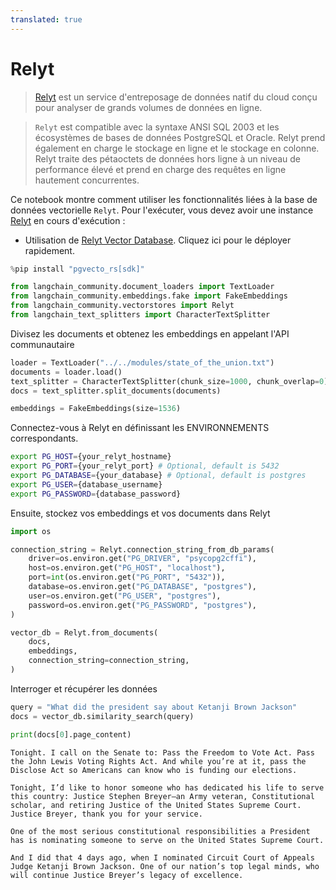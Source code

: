 ```yaml
---
translated: true
---
```


# Relyt

>[Relyt](https://docs.relyt.cn/docs/vector-engine/use/) est un service d'entreposage de données natif du cloud conçu pour analyser de grands volumes de données en ligne.

>`Relyt` est compatible avec la syntaxe ANSI SQL 2003 et les écosystèmes de bases de données PostgreSQL et Oracle. Relyt prend également en charge le stockage en ligne et le stockage en colonne. Relyt traite des pétaoctets de données hors ligne à un niveau de performance élevé et prend en charge des requêtes en ligne hautement concurrentes.

Ce notebook montre comment utiliser les fonctionnalités liées à la base de données vectorielle `Relyt`.
Pour l'exécuter, vous devez avoir une instance [Relyt](https://docs.relyt.cn/) en cours d'exécution :
- Utilisation de [Relyt Vector Database](https://docs.relyt.cn/docs/vector-engine/use/). Cliquez ici pour le déployer rapidement.

```python
%pip install "pgvecto_rs[sdk]"
```

```python
from langchain_community.document_loaders import TextLoader
from langchain_community.embeddings.fake import FakeEmbeddings
from langchain_community.vectorstores import Relyt
from langchain_text_splitters import CharacterTextSplitter
```

Divisez les documents et obtenez les embeddings en appelant l'API communautaire

```python
loader = TextLoader("../../modules/state_of_the_union.txt")
documents = loader.load()
text_splitter = CharacterTextSplitter(chunk_size=1000, chunk_overlap=0)
docs = text_splitter.split_documents(documents)

embeddings = FakeEmbeddings(size=1536)
```

Connectez-vous à Relyt en définissant les ENVIRONNEMENTS correspondants.

```bash
export PG_HOST={your_relyt_hostname}
export PG_PORT={your_relyt_port} # Optional, default is 5432
export PG_DATABASE={your_database} # Optional, default is postgres
export PG_USER={database_username}
export PG_PASSWORD={database_password}
```

Ensuite, stockez vos embeddings et vos documents dans Relyt

```python
import os

connection_string = Relyt.connection_string_from_db_params(
    driver=os.environ.get("PG_DRIVER", "psycopg2cffi"),
    host=os.environ.get("PG_HOST", "localhost"),
    port=int(os.environ.get("PG_PORT", "5432")),
    database=os.environ.get("PG_DATABASE", "postgres"),
    user=os.environ.get("PG_USER", "postgres"),
    password=os.environ.get("PG_PASSWORD", "postgres"),
)

vector_db = Relyt.from_documents(
    docs,
    embeddings,
    connection_string=connection_string,
)
```

Interroger et récupérer les données

```python
query = "What did the president say about Ketanji Brown Jackson"
docs = vector_db.similarity_search(query)
```

```python
print(docs[0].page_content)
```

```output
Tonight. I call on the Senate to: Pass the Freedom to Vote Act. Pass the John Lewis Voting Rights Act. And while you’re at it, pass the Disclose Act so Americans can know who is funding our elections.

Tonight, I’d like to honor someone who has dedicated his life to serve this country: Justice Stephen Breyer—an Army veteran, Constitutional scholar, and retiring Justice of the United States Supreme Court. Justice Breyer, thank you for your service.

One of the most serious constitutional responsibilities a President has is nominating someone to serve on the United States Supreme Court.

And I did that 4 days ago, when I nominated Circuit Court of Appeals Judge Ketanji Brown Jackson. One of our nation’s top legal minds, who will continue Justice Breyer’s legacy of excellence.
```
